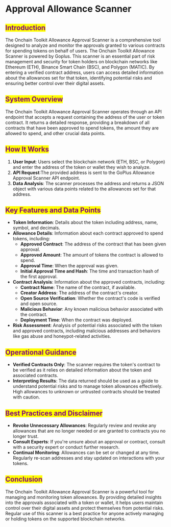 # Approval Allowance Scanner

## <mark style="color:purple;">Introduction</mark>

The Onchain Toolkit Allowance Approval Scanner is a comprehensive tool designed to analyze and monitor the approvals granted to various contracts for spending tokens on behalf of users. The Onchain Toolkit Allowance Scanner is powered by Goplus. This scanner is an essential part of risk management and security for token holders on blockchain networks like Ethereum (ETH), Binance Smart Chain (BSC), and Polygon (MATIC). By entering a verified contract address, users can access detailed information about the allowances set for that token, identifying potential risks and ensuring better control over their digital assets.

## <mark style="color:purple;">System Overview</mark>

The Onchain Toolkit Allowance Approval Scanner operates through an API endpoint that accepts a request containing the address of the user or token contract. It returns a detailed response, providing a breakdown of all contracts that have been approved to spend tokens, the amount they are allowed to spend, and other crucial data points.

## <mark style="color:purple;">How It Works</mark>

1. **User Input**: Users select the blockchain network (ETH, BSC, or Polygon) and enter the address of the token or wallet they wish to analyze.
2. **API Request**:The provided address is sent to the GoPlus Allowance Approval Scanner API endpoint.
3. **Data Analysis**: The scanner processes the address and returns a JSON object with various data points related to the allowances set for that address.

## <mark style="color:purple;">Key Features and Data Points</mark>

* **Token Information**: Details about the token including address, name, symbol, and decimals.
* **Allowance Details**: Information about each contract approved to spend tokens, including:
  * **Approved Contract**: The address of the contract that has been given approval.
  * **Approved Amount**: The amount of tokens the contract is allowed to spend.
  * **Approval Time**: When the approval was given.
  * **Initial Approval Time and Hash**: The time and transaction hash of the first approval.
* **Contract Analysis**: Information about the approved contracts, including:
  * **Contract Name**: The name of the contract, if available.
  * **Creator Address**: The address of the contract's creator.
  * **Open Source Verification**: Whether the contract's code is verified and open source.
  * **Malicious Behavior**: Any known malicious behavior associated with the contract.
  * **Deployment Time**: When the contract was deployed.
* **Risk Assessment**: Analysis of potential risks associated with the token and approved contracts, including malicious addresses and behaviors like gas abuse and honeypot-related activities.

## <mark style="color:purple;">Operational Guidance</mark>

* **Verified Contracts Only**: The scanner requires the token's contract to be verified as it relies on detailed information about the token and associated contracts.
* **Interpreting Results**: The data returned should be used as a guide to understand potential risks and to manage token allowances effectively. High allowances to unknown or untrusted contracts should be treated with caution.

## <mark style="color:purple;">Best Practices and Disclaimer</mark>

* **Revoke Unnecessary Allowances**: Regularly review and revoke any allowances that are no longer needed or are granted to contracts you no longer trust.
* **Consult Experts**: If you're unsure about an approval or contract, consult with a security expert or conduct further research.
* **Continual Monitoring**: Allowances can be set or changed at any time. Regularly re-scan addresses and stay updated on interactions with your tokens.

## <mark style="color:purple;">Conclusion</mark>

The Onchain Toolkit Allowance Approval Scanner is a powerful tool for managing and monitoring token allowances. By providing detailed insights into the approvals associated with a token or wallet, it helps users maintain control over their digital assets and protect themselves from potential risks. Regular use of this scanner is a best practice for anyone actively managing or holding tokens on the supported blockchain networks.
